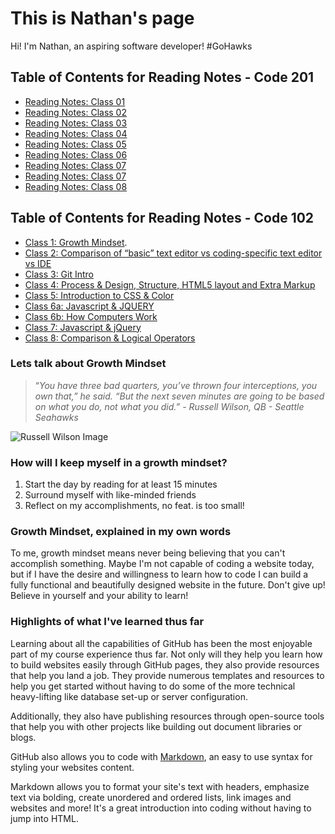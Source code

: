 # This is Nathan's page

Hi! I'm Nathan, an aspiring software developer! #GoHawks

## Table of Contents for Reading Notes - Code 201

- [Reading Notes: Class 01](https://github.com/npbarlow1/reading-notes/blob/main/class-01.md)
- [Reading Notes: Class 02](https://github.com/nathanpbarlow1/reading-notes/blob/main/class-02.md)
- [Reading Notes: Class 03](https://github.com/nathanpbarlow1/reading-notes/blob/main/class-03.md)
- [Reading Notes: Class 04](https://github.com/nathanpbarlow1/reading-notes/blob/main/class-04.md)
- [Reading Notes: Class 05](https://github.com/nathanpbarlow1/reading-notes/blob/main/class-05.md)
- [Reading Notes: Class 06](https://github.com/nathanpbarlow1/reading-notes/blob/main/class-06.md)
- [Reading Notes: Class 07](https://github.com/nathanpbarlow1/reading-notes/blob/main/class-07.md)
- [Reading Notes: Class 07](https://github.com/nathanpbarlow1/reading-notes/blob/main/class-07.md)
- [Reading Notes: Class 08](https://github.com/nathanpbarlow1/reading-notes/blob/main/class-08.md)


## Table of Contents for Reading Notes - Code 102

- [Class 1: Growth Mindset](https://growthmindset.org/).
- [Class 2: Comparison of “basic” text editor vs coding-specific text editor vs IDE](https://github.com/npbarlow1/reading-notes/blob/main/ChoosingATextEditor.md)
- [Class 3: Git Intro](https://github.com/npbarlow1/reading-notes/blob/main/GitIntro.md)
- [Class 4: Process & Design, Structure, HTML5 layout and Extra Markup](https://github.com/npbarlow1/reading-notes/blob/main/Class%204:%20Process%20%26%20Design%2C%20Structure%2C%20HTML5%20layout%20and%20Extra%20Markup.md)
- [Class 5: Introduction to CSS & Color](https://github.com/npbarlow1/reading-notes/blob/main/Class%205:%20Introduction%20to%20CSS%20&%20Color.md)
- [Class 6a: Javascript & JQUERY](https://github.com/npbarlow1/reading-notes/blob/main/Class%206a:%20Javascript%20%26%20jQuery.md)
- [Class 6b: How Computers Work](https://github.com/npbarlow1/reading-notes/blob/main/Class%206b%20reading%20notes.md)
- [Class 7: Javascript & jQuery](https://github.com/npbarlow1/reading-notes/blob/main/Class%207:%20Javascript%20&%20jQuery.md)
- [Class 8: Comparison & Logical Operators](https://github.com/npbarlow1/reading-notes/blob/main/Class%208:%20Comparison%20%26%20Logical%20Operators.md)

### Lets talk about Growth Mindset

>“*You have three bad quarters, you’ve thrown four interceptions, you own that,” he said. “But the next seven minutes are going to be based on what you do, not what you did.” - Russell Wilson, QB - Seattle Seahawks*

![Russell Wilson Image](https://2qibqm39xjt6q46gf1rwo2g1-wpengine.netdna-ssl.com/wp-content/uploads/2020/09/22760515_web1_M-russ-edh-200922.jpg)

### How will I keep myself in a growth mindset?

1. Start the day by reading for at least 15 minutes
1. Surround myself with like-minded friends
1. Reflect on my accomplishments, no feat. is too small!

### Growth Mindset, explained in my own words

To me, growth mindset means never being believing that you can't accomplish something. Maybe I'm not capable of coding a website today, but if I have the desire and willingness to learn how to code I can build a fully functional and beautifully designed website in the future. Don't give up! Believe in yourself and your ability to learn!

### Highlights of what I've learned thus far

Learning about all the capabilities of GitHub has been the most enjoyable part of my course experience thus far. Not only will they help you learn how to build websites easily through GitHub pages, they also provide resources that help you land a job. They provide numerous templates and resources to help you get started without having to do some of the more technical heavy-lifting like database set-up or server configuration.

Additionally, they also have publishing resources through open-source tools that help you with other projects like building out document libraries or blogs.

GitHub also allows you to code with [Markdown](https://guides.github.com/features/mastering-markdown/), an easy to use syntax for styling your websites content.

Markdown allows you to format your site's text with headers, emphasize text via bolding, create unordered and ordered lists, link images and websites and more! It's a great introduction into coding without having to jump into HTML.

